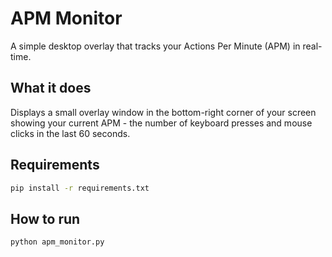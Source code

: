 # APM Monitor
A simple desktop overlay that tracks your Actions Per Minute (APM) in real-time.

## What it does
Displays a small overlay window in the bottom-right corner of your screen showing your current APM - the number of keyboard presses and mouse clicks in the last 60 seconds.

## Requirements
```bash
pip install -r requirements.txt
```

## How to run
```bash
python apm_monitor.py
```
